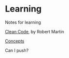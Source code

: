 # Learning
Notes for learning

[Clean Code](https://github.com/seblexis/learning/tree/master/clean_code), by Robert Martin  

[Concepts](https://github.com/seblexis/learning/tree/master/concepts)

Can I push?